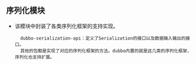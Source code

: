 ## 序列化模块
* 该模块中封装了各类序列化框架的支持实现。

        dubbo-serialization-api：定义了Serialization的接口以及数据输入输出的接口。
        其他的包都是实现了对应的序列化框架的方法。dubbo内置的就是这几类的序列化框架，序列化也支持扩展。